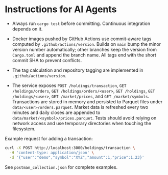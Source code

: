 # Instructions for AI Agents

- Always run `cargo test` before committing. Continuous integration depends on it.
- Docker images pushed by GitHub Actions use commit-aware tags computed by `.github/actions/version`.
  Builds on `main` bump the minor version number automatically; other branches
  keep the version from `Cargo.toml` and append the branch name. All tags end
  with the short commit SHA to prevent conflicts.
- The tag calculation and repository tagging are implemented in
  `.github/actions/version`.

 - The service exposes `POST /holdings/transaction`, `GET /holdings/orders`,
   `GET /holdings/orders/<user>`, `GET /holdings`, `GET /holdings/<user>`,
   `GET /market/prices`, and `GET /market/symbols`. Transactions are stored in memory and
  persisted to Parquet files under `data/<user>/orders.parquet`. Market data is refreshed every two
  minutes and daily closes are appended to `data/market/<symbol>/prices.parquet`.
  Tests should avoid relying on network access and use temporary directories when touching
  the filesystem.

Example request for adding a transaction:

```bash
curl -X POST http://localhost:3000/holdings/transaction \
  -H 'content-type: application/json' \
  -d '{"user":"demo","symbol":"XYZ","amount":1,"price":1.23}'
```

See `postman_collection.json` for complete examples.

